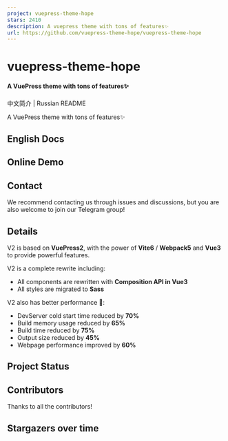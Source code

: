 ```yaml
---
project: vuepress-theme-hope
stars: 2410
description: A vuepress theme with tons of features✨
url: https://github.com/vuepress-theme-hope/vuepress-theme-hope
---
```


vuepress-theme-hope
===================

#### A VuePress theme with tons of features✨

#### 

中文简介 | Russian README

A VuePress theme with tons of features✨

English Docs
------------

Online Demo
-----------

Contact
-------

We recommend contacting us through issues and discussions, but you are also welcome to join our Telegram group!

Details
-------

V2 is based on **VuePress2**, with the power of **Vite6** / **Webpack5** and **Vue3** to provide powerful features.

V2 is a complete rewrite including:

-   All components are rewritten with **Composition API in Vue3**
-   All styles are migrated to **Sass**

V2 also has better performance 🚀:

-   DevServer cold start time reduced by **70%**
-   Build memory usage reduced by **65%**
-   Build time reduced by **75%**
-   Output size reduced by **45%**
-   Webpage performance improved by **60%**

Project Status
--------------

Contributors
------------

Thanks to all the contributors!

Stargazers over time
--------------------
